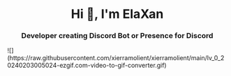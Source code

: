 <h1 align="center">Hi 👋, I'm ElaXan</h1>
<h3 align="center">Developer creating Discord Bot or Presence for Discord</h3>
![](https://raw.githubusercontent.com/xierramolient/xierramolient/main/lv_0_20240203005024-ezgif.com-video-to-gif-converter.gif)
